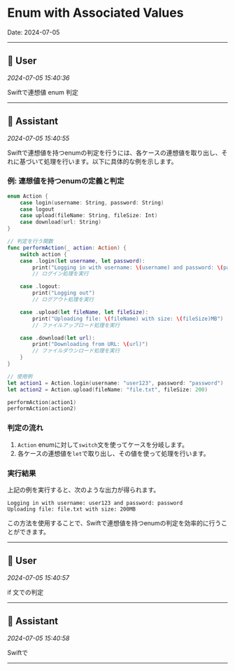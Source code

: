 # Enum with Associated Values

Date: 2024-07-05

---

## 👤 User
*2024-07-05 15:40:36*

Swiftで連想値 enum 判定

---

## 🤖 Assistant
*2024-07-05 15:40:55*

Swiftで連想値を持つenumの判定を行うには、各ケースの連想値を取り出し、それに基づいて処理を行います。以下に具体的な例を示します。

### 例: 連想値を持つenumの定義と判定

```swift
enum Action {
    case login(username: String, password: String)
    case logout
    case upload(fileName: String, fileSize: Int)
    case download(url: String)
}

// 判定を行う関数
func performAction(_ action: Action) {
    switch action {
    case .login(let username, let password):
        print("Logging in with username: \(username) and password: \(password)")
        // ログイン処理を実行

    case .logout:
        print("Logging out")
        // ログアウト処理を実行

    case .upload(let fileName, let fileSize):
        print("Uploading file: \(fileName) with size: \(fileSize)MB")
        // ファイルアップロード処理を実行

    case .download(let url):
        print("Downloading from URL: \(url)")
        // ファイルダウンロード処理を実行
    }
}

// 使用例
let action1 = Action.login(username: "user123", password: "password")
let action2 = Action.upload(fileName: "file.txt", fileSize: 200)

performAction(action1)
performAction(action2)
```

### 判定の流れ
1. `Action` enumに対して`switch`文を使ってケースを分岐します。
2. 各ケースの連想値を`let`で取り出し、その値を使って処理を行います。

### 実行結果
上記の例を実行すると、次のような出力が得られます。
```
Logging in with username: user123 and password: password
Uploading file: file.txt with size: 200MB
```

この方法を使用することで、Swiftで連想値を持つenumの判定を効率的に行うことができます。

---

## 👤 User
*2024-07-05 15:40:57*

if 文での判定

---

## 🤖 Assistant
*2024-07-05 15:40:58*

Swiftで

---
